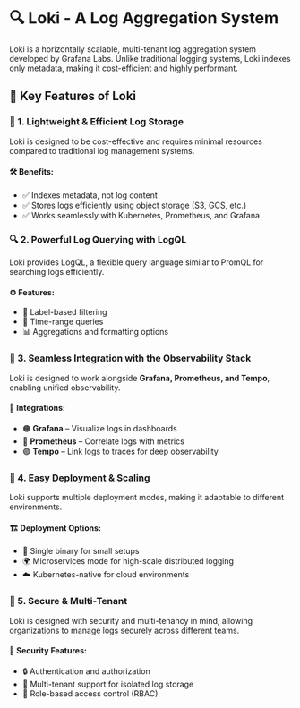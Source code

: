 # 🔍 Loki - A Log Aggregation System

Loki is a horizontally scalable, multi-tenant log aggregation system developed by Grafana Labs. Unlike traditional logging systems, Loki indexes only metadata, making it cost-efficient and highly performant.

## 🔑 Key Features of Loki

### 📜 1. Lightweight & Efficient Log Storage
Loki is designed to be cost-effective and requires minimal resources compared to traditional log management systems.

#### 🛠️ Benefits:
- ✅ Indexes metadata, not log content
- ✅ Stores logs efficiently using object storage (S3, GCS, etc.)
- ✅ Works seamlessly with Kubernetes, Prometheus, and Grafana

### 🔍 2. Powerful Log Querying with LogQL
Loki provides LogQL, a flexible query language similar to PromQL for searching logs efficiently.

#### ⚙️ Features:
- 🔎 Label-based filtering
- 🔄 Time-range queries
- 📊 Aggregations and formatting options

### 🔗 3. Seamless Integration with the Observability Stack
Loki is designed to work alongside **Grafana, Prometheus, and Tempo**, enabling unified observability.

#### 🔗 Integrations:
- 🟠 **Grafana** – Visualize logs in dashboards
- 🔵 **Prometheus** – Correlate logs with metrics
- 🟣 **Tempo** – Link logs to traces for deep observability

### 🚀 4. Easy Deployment & Scaling
Loki supports multiple deployment modes, making it adaptable to different environments.

#### 🏗️ Deployment Options:
- 🏢 Single binary for small setups
- 🌍 Microservices mode for high-scale distributed logging
- ☁️ Kubernetes-native for cloud environments

### 🔐 5. Secure & Multi-Tenant
Loki is designed with security and multi-tenancy in mind, allowing organizations to manage logs securely across different teams.

#### 🔑 Security Features:
- 🔒 Authentication and authorization
- 🏢 Multi-tenant support for isolated log storage
- 🔐 Role-based access control (RBAC)
